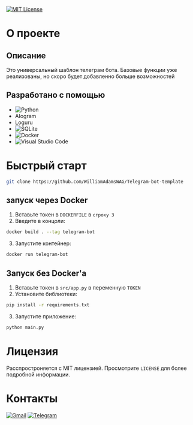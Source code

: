 <a id="readme-top"></a>
[![MIT License][license-shield]][license-url]

# О проекте 

## Описание

Это универсальный шаблон телеграм бота. Базовые функции уже реализованы, но скоро будет добавленно больше возможностей

## Разработано с помощью

* ![Python](https://img.shields.io/badge/python-3670A0?style=for-the-badge&logo=python&logoColor=ffdd54)
* AIogram
* Loguru
* ![SQLite](https://img.shields.io/badge/sqlite-%2307405e.svg?style=for-the-badge&logo=sqlite&logoColor=white)
* ![Docker](https://img.shields.io/badge/docker-%230db7ed.svg?style=for-the-badge&logo=docker&logoColor=white)
* ![Visual Studio Code](https://img.shields.io/badge/Visual%20Studio%20Code-0078d7.svg?style=for-the-badge&logo=visual-studio-code&logoColor=white)

# Быстрый старт

```sh
git clone https://github.com/WilliamAdamsWAG/Telegram-bot-template
```

## запуск через Docker

1. Вставьте токен в `DOCKERFILE` в `строку 3`
2. Введите в концоли:
```sh
docker build . --tag telegram-bot
```
3. Запустите контейнер: 
```sh
docker run telegram-bot
```

## Запуск без Docker'a

1. Вставьте токен в `src/app.py` в переменную `TOKEN`
2. Установите библиотеки:
```sh
pip install -r requirements.txt
```
3. Запустите приложение: 
```sh
python main.py
```

# Лицензия

Расспростроняется с MIT лицензией. Просмотрите `LICENSE` для более подробной информации.

# Контакты

[![Gmail][gmail-shield]][gmail-url]
[![Telegram][telegram-shield]][telegram-url]

[gmail-shield]: https://img.shields.io/badge/Gmail-D14836?style=for-the-badge&logo=gmail&logoColor=white
[gmail-url]: mailto:williamadams.aurora@gmail.com
[telegram-shield]: https://img.shields.io/badge/Telegram-2CA5E0?style=for-the-badge&logo=telegram&logoColor=white
[telegram-url]: https://t.me/WilliamAdams_group
[license-shield]: https://img.shields.io/github/license/othneildrew/Best-README-Template.svg?style=for-the-badge
[license-url]: https://github.com/WilliamAdamsWAG/Telegram-bot-template/blob/master/LICENSE